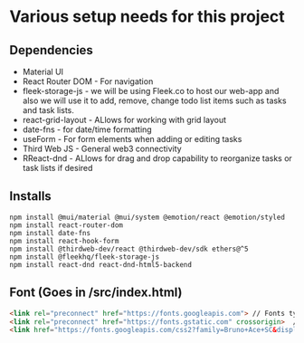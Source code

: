 # Various setup needs for this project

## Dependencies

* Material UI
* React Router DOM - For navigation
* fleek-storage-js - we will be using Fleek.co to host our web-app and also we will use it to add, remove, change todo list items such as tasks and task lists.
* react-grid-layout - ALlows for working with grid layout
* date-fns - for date/time formatting
* useForm - For form elements when adding or editing tasks 
* Third Web JS - General web3 connectivity
* RReact-dnd - ALlows for drag and drop capability to reorganize tasks or task lists if desired



## Installs

```
npm install @mui/material @mui/system @emotion/react @emotion/styled 
npm install react-router-dom
npm install date-fns
npm install react-hook-form
npm install @thirdweb-dev/react @thirdweb-dev/sdk ethers@^5
npm install @fleekhq/fleek-storage-js
npm install react-dnd react-dnd-html5-backend
```

## Font (Goes in /src/index.html)

```html
<link rel="preconnect" href="https://fonts.googleapis.com"> // Fonts typically one of the last things to be loaded 
<link rel="preconnect" href="https://fonts.gstatic.com" crossorigin>  // This gets them loaded ahead so there are no layout shifts if the font loads late
<link href="https://fonts.googleapis.com/css2?family=Bruno+Ace+SC&display=swap" rel="stylesheet">
```
